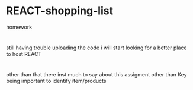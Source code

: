 # REACT-shopping-list
homework
#
still having trouble uploading the code i will start looking for a better place to host REACT
#
other than that there inst much to say about this assigment other than Key being important to identify item/products
